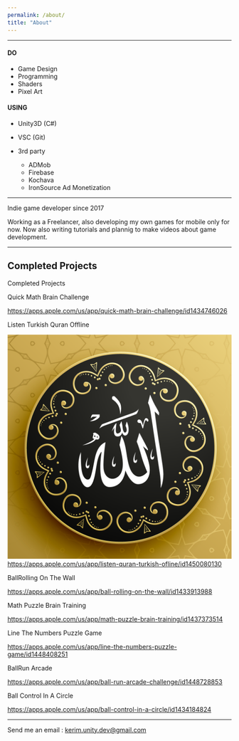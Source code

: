 ```yaml
---
permalink: /about/
title: "About"
---
```

___
#### DO

* Game Design
* Programming
* Shaders
* Pixel Art

#### USING

* Unity3D (C#)
* VSC (Git)
* 3rd party

    - ADMob
    - Firebase
    - Kochava
    - IronSource Ad Monetization


___

Indie game developer since 2017

Working as a Freelancer, also developing my own games for mobile only for now.
Now also writing tutorials and plannig to make videos about game development.

___

## Completed Projects

Completed Projects

Quick Math Brain Challenge

<https://apps.apple.com/us/app/quick-math-brain-challenge/id1434746026>

Listen Turkish Quran Offline

![icon](assets/images/Kuran-App-icon.png)<https://apps.apple.com/us/app/listen-quran-turkish-ofline/id1450080130>

BallRolling On The Wall

<https://apps.apple.com/us/app/ball-rolling-on-the-wall/id1433913988>

Math Puzzle Brain Training

<https://apps.apple.com/us/app/math-puzzle-brain-training/id1437373514>

Line The Numbers Puzzle Game

<https://apps.apple.com/us/app/line-the-numbers-puzzle-game/id1448408251>

BallRun Arcade

<https://apps.apple.com/us/app/ball-run-arcade-challenge/id1448728853>

Ball Control In A Circle

<https://apps.apple.com/us/app/ball-control-in-a-circle/id1434184824>

___
Send me an email : kerim.unity.dev@gmail.com